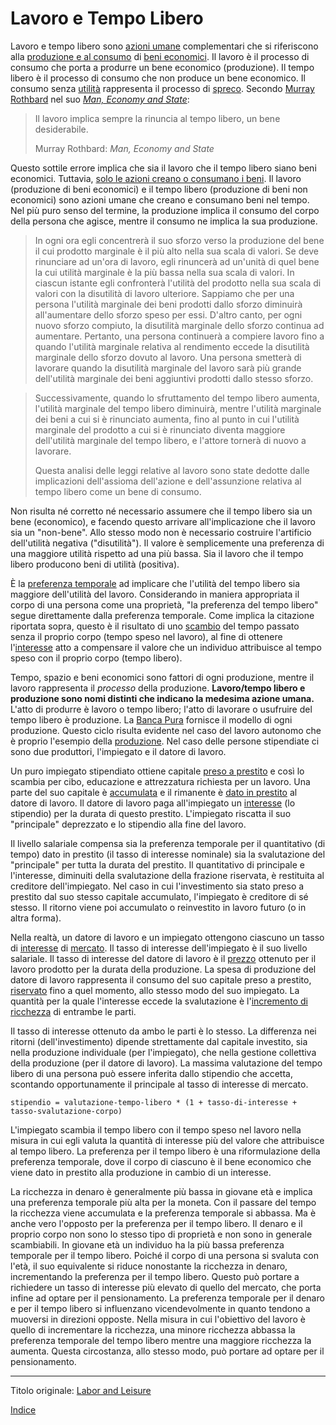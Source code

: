 # Lavoro e Tempo Libero



Lavoro e tempo libero sono [azioni umane](https://en.wikipedia.org/wiki/Action_axiom) complementari che si riferiscono alla [produzione e al consumo](ch007-production-and-consumption.md) di [beni economici](https://it.wikipedia.org/wiki/Bene_(economia)). Il lavoro è il processo di consumo che porta a produrre un bene economico (produzione). Il tempo libero è il processo di consumo che non produce un bene economico. Il consumo senza [utilità](ch101-glossary.md#utilità) rappresenta il processo di [spreco](https://it.wikipedia.org/wiki/Rifiuto). Secondo [Murray Rothbard](https://it.wikipedia.org/wiki/Murray_Rothbard) nel suo [*Man, Economy and State*](https://mises.org/library/man-economy-and-state-power-and-market/html/p/926):

> Il lavoro implica sempre la rinuncia al tempo libero, un bene desiderabile.
>
> Murray Rothbard: *Man, Economy and State*

Questo sottile errore implica che sia il lavoro che il tempo libero siano beni economici. Tuttavia, [solo le azioni creano o consumano i beni](ch012-expression-principle.md). Il lavoro (produzione di beni economici) e il tempo libero (produzione di beni non economici) sono azioni umane che creano e consumano beni nel tempo. Nel più puro senso del termine, la produzione implica il consumo del corpo della persona che agisce, mentre il consumo ne implica la sua produzione.

> In ogni ora egli concentrerà il suo sforzo verso la produzione del bene il cui prodotto marginale è il più alto nella sua scala di valori. Se deve rinunciare ad un'ora di lavoro, egli rinuncerà ad un'unità di quel bene la cui utilità marginale è la più bassa nella sua scala di valori. In ciascun istante egli confronterà l'utilità del prodotto nella sua scala di valori con la disutilità di lavoro ulteriore. Sappiamo che per una persona l'utilità marginale dei beni prodotti dallo sforzo diminuirà all'aumentare dello sforzo speso per essi. D'altro canto, per ogni nuovo sforzo compiuto, la disutilità marginale dello sforzo continua ad aumentare. Pertanto, una persona continuerà a compiere lavoro fino a quando l'utilità marginale relativa al rendimento eccede la disutilità marginale dello sforzo dovuto al lavoro. Una persona smetterà di lavorare quando la disutilità marginale del lavoro sarà più grande dell'utilità marginale dei beni aggiuntivi prodotti dallo stesso sforzo.

> Successivamente, quando lo sfruttamento del tempo libero aumenta, l'utilità marginale del tempo libero diminuirà, mentre l'utilità marginale dei beni a cui si è rinunciato aumenta, fino al punto in cui l'utilità marginale del prodotto  a cui si è rinunciato diventa maggiore dell'utilità marginale del tempo libero, e l'attore tornerà di nuovo a lavorare.
>
> Questa analisi delle leggi relative al lavoro sono state dedotte dalle implicazioni dell'assioma dell'azione e dell'assunzione relativa al tempo libero come un bene di consumo. 

Non risulta né corretto né necessario assumere che il tempo libero sia un bene (economico), e facendo questo arrivare all'implicazione che il lavoro sia un "non-bene". Allo stesso modo non è necessario costruire l'artificio dell'utilità negativa ("disutilità"). Il valore è semplicemente una preferenza di una maggiore utilità rispetto ad una più bassa. Sia il lavoro che il tempo libero producono beni di utilità (positiva).

È la [preferenza temporale](ch085-time-preference-fallacy.md) ad implicare che l'utilità del tempo libero sia maggiore dell'utilità del lavoro. Considerando in maniera appropriata il corpo di una persona come una proprietà, "la preferenza del tempo libero" segue direttamente dalla preferenza temporale. Come implica la citazione riportata sopra, questo è il risultato di uno [scambio](ch101-glossary.md#scambio) del tempo passato senza il proprio corpo (tempo speso nel lavoro), al fine di ottenere l'[interesse](ch101-glossary.md#interesse) atto a compensare il valore che un individuo attribuisce al tempo speso con il proprio corpo (tempo libero).

Tempo, spazio e beni economici sono fattori di ogni produzione, mentre il lavoro rappresenta il _processo_ della produzione. **Lavoro/tempo libero e produzione sono nomi distinti che indicano la medesima azione umana.** L'atto di produrre è lavoro o tempo libero; l'atto di lavorare o usufruire del tempo libero è produzione. La [Banca Pura](ch006-pure-bank.md) fornisce il modello di ogni produzione. Questo ciclo risulta evidente nel caso del lavoro autonomo che è proprio l'esempio della [produzione](ch007-production-and-consumption.md). Nel caso delle persone stipendiate ci sono due produttori, l'impiegato e il datore di lavoro.

Un puro impiegato stipendiato ottiene capitale [preso a prestito](ch101-glossary.md#prendere-a-prestito) e così lo scambia per cibo, educazione e attrezzatura richiesta per un lavoro. Una parte del suo capitale è [accumulata](ch101-glossary.md#accumulare) e il rimanente è [dato in prestito](ch101-glossary.md#dare-in-prestito---investire) al datore di lavoro. Il datore di lavoro paga all'impiegato un [interesse](ch101-glossary.md#interesse) (lo stipendio) per la durata di questo prestito. L'impiegato riscatta il suo "principale" deprezzato e lo stipendio alla fine del lavoro. 

Il livello salariale compensa sia la preferenza temporale per il quantitativo (di tempo) dato in prestito (il tasso di interesse nominale) sia la svalutazione del "principale" per tutta la durata del prestito. Il quantitativo di principale e l'interesse, diminuiti della svalutazione della frazione riservata, è restituita al creditore dell'impiegato. Nel caso in cui l'investimento sia stato preso a prestito dal suo stesso capitale accumulato, l'impiegato è creditore di sé stesso. Il ritorno viene poi accumulato o reinvestito in lavoro futuro (o in altra forma).

Nella realtà, un datore di lavoro e un impiegato ottengono ciascuno un tasso di [interesse](ch101-glossary.md#interesse) di [mercato](ch101-glossary.md#mercato). Il tasso di interesse dell'impiegato è il suo livello salariale. Il tasso di interesse del datore di lavoro è il [prezzo](ch101-glossary.md#prezzo) ottenuto per il lavoro prodotto per la durata della produzione. La spesa di produzione del datore di lavoro rappresenta il consumo del suo capitale preso a prestito, [riservato](ch017-reservation-priciple.md) fino a quel momento, allo stesso modo del suo impiegato. La quantità per la quale l'interesse eccede la svalutazione è l'[incremento di ricchezza](ch011-depreciation-principle.md) di entrambe le parti.

Il tasso di interesse ottenuto da ambo le parti è lo stesso. La differenza nei ritorni (dell'investimento) dipende strettamente dal capitale investito, sia nella produzione individuale (per l'impiegato), che nella gestione collettiva della produzione (per il datore di lavoro). La massima valutazione del tempo libero di una persona può essere inferita dallo stipendio che accetta, scontando opportunamente il principale al tasso di interesse di mercato. 

```
stipendio = valutazione-tempo-libero * (1 + tasso-di-interesse + tasso-svalutazione-corpo)
```

L'impiegato scambia il tempo libero con il tempo speso nel lavoro nella misura in cui egli valuta la quantità di interesse più del valore che attribuisce al tempo libero. La preferenza per il tempo libero è una riformulazione della preferenza temporale, dove il corpo di ciascuno è il bene economico che viene dato in prestito alla produzione in cambio di un interesse.

La ricchezza in denaro è generalmente più bassa in giovane età e implica una preferenza temporale più alta per la moneta. Con il passare del tempo la ricchezza viene accumulata e la preferenza temporale si abbassa. Ma è anche vero l'opposto per la preferenza per il tempo libero. Il denaro e il proprio corpo non sono lo stesso tipo di proprietà e non sono in generale scambiabili. In giovane età un individuo ha la più bassa preferenza temporale per il tempo libero. Poiché il corpo di una persona si svaluta con l'età, il suo equivalente si riduce nonostante la ricchezza in denaro, incrementando la preferenza per il tempo libero. Questo può portare a richiedere un tasso di interesse più elevato di quello del mercato, che porta infine ad optare per il pensionamento. La preferenza temporale per il denaro e per il tempo libero si influenzano vicendevolmente in quanto tendono a muoversi in direzioni opposte. Nella misura in cui l'obiettivo del lavoro è quello di incrementare la ricchezza, una minore ricchezza abbassa la preferenza temporale del tempo libero mentre una maggiore ricchezza la aumenta. Questa circostanza, allo stesso modo, può portare ad optare per il pensionamento.

---

Titolo originale: [Labor and Leisure](https://github.com/libbitcoin/libbitcoin-system/wiki/Labor-and-Leisure)

[Indice](/README.md)


